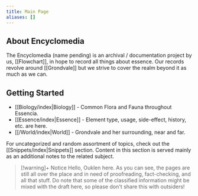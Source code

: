 ```yaml
---
title: Main Page
aliases: []
---
```

## About Encyclomedia
The Encyclomedia (name pending) is an archival / documentation project by us, [[Flowchart]], in hope to record all things about essence. Our records revolve around [[Grondvale]] but we strive to cover the realm beyond it as much as we can.
## Getting Started
- [[Biology/index|Biology]] - Common Flora and Fauna throughout Essencia.
- [[Essence/index|Essence]] - Element type, usage, side-effect, history, etc. are here.
- [[/World/index|World]] - Grondvale and her surrounding, near and far.

For uncategorized and random assortment of topics, check out the [[Snippets/index|Snippets]] section. Content in this section is served mainly as an additional notes to the related subject.

> [!warning]+ Notice
> Hello, Ouklen here. As you can see, the pages are still all over the place and in need of proofreading, fact-checking, and all that stuff. Do note that some of the classified information might be mixed with the draft here, so please don't share this with outsiders!
> 

